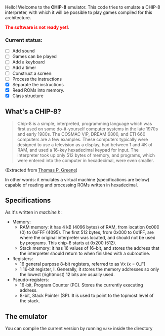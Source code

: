 Hello! Welcome to the **CHIP-8** emulator. This code tries to emulate a CHIP-8 interpreter, with which it will be 
possible to play games compiled for this architecture.


<span style="color:red">**The software is not ready yet!**</span>.

### **Current status**: 
- [ ] Add sound
- [ ] Games can be played
- [ ] Add a keyboard
- [ ] Add a timer
- [ ] Construct a screen
- [ ] Process the instructions
- [x] Separate the instructions
- [x] Read ROMs into memory.
- [x] Class structure

## What's a CHIP-8?
> Chip-8 is a simple, interpreted, programming language which was first used on some do-it-yourself computer systems in 
> the late 1970s and early 1980s. The COSMAC VIP, DREAM 6800, and ETI 660 computers are a few examples. These computers 
> typically were designed to use a television as a display, had between 1 and 4K of RAM, and used a 16-key hexadecimal 
> keypad for input. The interpreter took up only 512 bytes of memory, and programs, which were entered into the computer
> in hexadecimal, were even smaller.

(Extracted from [Thomas P. Greene](http://devernay.free.fr/hacks/chip8/C8TECH10.HTM#memmap))

In other words: it emulates a virtual machine (specifications are below) capable of reading and processing ROMs written 
in hexadecimal.

## Specifications

As it's written in *machine.h*:

- Memory:
    - RAM memory: it has 4 kB (4096 bytes) of RAM, from location 0x000 (0) to 0xFFF (4095).
    The first 512 bytes, from 0x000 to 0x1FF, are where the original interpreter
    was located, and should not be used by programs. This chip-8 starts at 0x200 (512).
    - Stack memory: it has 16 values of 16-bit, and stores the address that the interpreter should
    return to when finished with a subroutine.
- Registers:
    - 16 general purpose 8-bit registers, referred to as Vx (x = 0..F)
    - 1 16-bit register, I. Generally, it stores the memory addresses so only the lowest
    (rightmost) 12 bits are usually used.
- Pseudo-registers:
    - 16-bit, Program Counter (PC). Stores the currently executing address.
    - 8-bit, Stack Pointer (SP). It is used to point to the topmost level of the stack.

## The emulator

You can compile the current version by running ``make`` inside the directory
